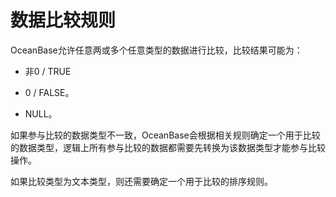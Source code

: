 数据比较规则 
===========================



OceanBase允许任意两或多个任意类型的数据进行比较，比较结果可能为：

* 非0 / TRUE




<!-- -->

* 0 / FALSE。




<!-- -->

* NULL。




如果参与比较的数据类型不一致，OceanBase会根据相关规则确定一个用于比较的数据类型，逻辑上所有参与比较的数据都需要先转换为该数据类型才能参与比较操作。

如果比较类型为文本类型，则还需要确定一个用于比较的排序规则。
